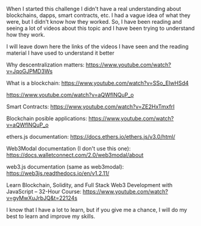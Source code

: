 When I started this challenge I didn't have a real understanding about blockchains, dapps, smart contracts, etc. 
I had a vague idea of what they were, but I didn't know how they worked.
So, I have been reading and seeing a lot of videos about this topic and I have been trying to understand how they work.

I will leave down here the links of the videos I have seen and the reading material I have used to understand it better

Why descentralization matters:
https://www.youtube.com/watch?v=JqoGJPMD3Ws

What is a blockchain:
https://www.youtube.com/watch?v=SSo_EIwHSd4

https://www.youtube.com/watch?v=aQWflNQuP_o

Smart Contracts:
https://www.youtube.com/watch?v=ZE2HxTmxfrI

Blockchain posible applications:
https://www.youtube.com/watch?v=aQWflNQuP_o

ethers.js documentation:
https://docs.ethers.io/ethers.js/v3.0/html/

Web3Modal documentation (I don't use this one):
https://docs.walletconnect.com/2.0/web3modal/about

web3.js documentation (same as web3modal):
https://web3js.readthedocs.io/en/v1.2.11/

Learn Blockchain, Solidity, and Full Stack Web3 Development with JavaScript – 32-Hour Course:
https://www.youtube.com/watch?v=gyMwXuJrbJQ&t=22124s

I know that I have a lot to learn, but if you give me a chance, I will do my best to learn and improve my skills.
